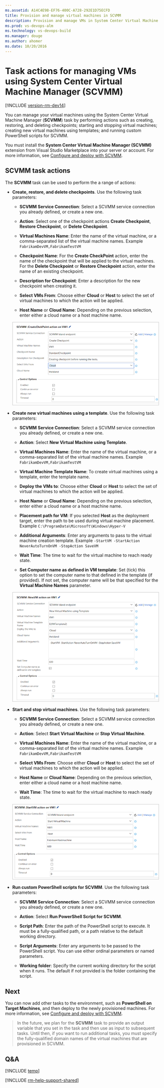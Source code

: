 ```yaml
---
ms.assetid: A14C4E98-EF76-400C-A728-292E1D75ECFD
title: Provision and manage virtual machines in SCVMM
description: Provision and manage VMs in System Center Virtual Machine Manager (SCVMM)
ms.prod: vs-devops-alm
ms.technology: vs-devops-build
ms.manager: douge
ms.author: ahomer
ms.date: 10/20/2016
---
```


# Task actions for managing VMs using System Center Virtual Machine Manager (SCVMM)

[!INCLUDE [version-rm-dev14](../../../_shared/version-rm-dev14.md)]

You can manage your virtual machines using the System Center Virtual
Machine Manager (**SCVMM**) task by performing actions such as creating, restoring, and 
deleting checkpoints; starting and stopping virtual machines; creating
new virtual machines using templates; and running custom PowerShell scripts for SCVMM.

You must install the **System Center Virtual Machine Manager (SCVMM)**
extension from Visual Studio Marketplace into your server or account.
For more information, see [Configure and deploy with SCVMM](configure-scvmm.md).

## SCVMM task actions

The **SCVMM** task can be used to perform the a range of actions:

* **Create, restore, and delete checkpoints**. Use the following task parameters:

  - **SCVMM Service Connection**: Select a SCVMM service connection you already defined, or create a new one.
  
  - **Action**: Select one of the checkpoint actions **Create Checkpoint**, **Restore Checkpoint**, or **Delete Checkpoint**.
  
  - **Virtual Machines Name**: Enter the name of the virtual machine, or a comma-separated list of the virtual machine names. Example `FabrikamDevVM,FabrikamTestVM`
  
  - **Checkpoint Name**: For the **Create CheckPoint** action, enter the name of the checkpoint that will be applied to the virtual machines. For the **Delete Checkpoint** or **Restore Checkpoint** action, enter the name of an existing checkpoint.
  
  - **Description for Checkpoint**: Enter a description for the new checkpoint when creating it. 
  
  - **Select VMs From**: Choose either **Cloud** or **Host** to select the set of virtual machines to which the action will be applied.
  
  - **Host Name** or **Cloud Name**: Depending on the previous selection, enter either a cloud name or a host machine name.<p />

  ![Task configuration for create, restore, and delete checkpoint](_img/scvmm/scvmm-create-checkpoint.png)

* **Create new virtual machines using a template**. Use the following task parameters:
        
  - **SCVMM Service Connection**: Select a SCVMM service connection you already defined, or create a new one.
  
  - **Action**: Select **New Virtual Machine using Template**.
  
  - **Virtual Machines Name**: Enter the name of the virtual machine, or a comma-separated list of the virtual machine names. Example `FabrikamDevVM,FabrikamTestVM`
  
  - **Virtual Machine Template Name**: To create virtual machines using a template, enter the template name.
  
  - **Deploy the VMs to**: Choose either **Cloud** or **Host** to select the set of virtual machines to which the action will be applied.
  
  - **Host Name** or **Cloud Name**: Depending on the previous selection, enter either a cloud name or a host machine name.
  
  - **Placement path for VM**: If you selected **Host** as the deployment target, enter the path to be used during virtual machine placement. Example `C:\ProgramData\Microsoft\Windows\Hyper-V`
  
  - **Additional Arguments**: Enter any arguments to pass to the virtual machine creation template. Example `-StartVM -StartAction NeverAutoTurnOnVM -StopAction SaveVM`
  
  - **Wait Time**: The time to wait for the virtual machine to reach ready state.
  
  - **Set Computer name as defined in VM template**: Set (tick) this option to set the computer name to that defined in the template (if provided). If not set, the computer name will be that specified for the **Virtual Machine Names** parameter.<p />

  ![Task configuration for create new virtual machines using a template](_img/scvmm/scvmm-create-vm-using-template.png)

* **Start and stop virtual machines**. Use the following task parameters:

  - **SCVMM Service Connection**: Select a SCVMM service connection you already defined, or create a new one.
  
  - **Action**: Select **Start Virtual Machine** or **Stop Virtual Machine**.
  
  - **Virtual Machines Name**: Enter the name of the virtual machine, or a comma-separated list of the virtual machine names. Example `FabrikamDevVM,FabrikamTestVM`
  
  - **Select VMs From**: Choose either **Cloud** or **Host** to select the set of virtual machines to which the action will be applied.
  
  - **Host Name** or **Cloud Name**: Depending on the previous selection, enter either a cloud name or a host machine name.
  
  - **Wait Time**: The time to wait for the virtual machine to reach ready state.<p />
 
  ![Task configuration for start and stop virtual machines](_img/scvmm/scvmm-start-vm.png)

* **Run custom PowerShell scripts for SCVMM**. Use the following task parameters:

  - **SCVMM Service Connection**: Select a SCVMM service connection you already defined, or create a new one.
  
  - **Action**: Select **Run PowerShell Script for SCVMM**.
  
  - **Script Path**: Enter the path of the PowerShell script to execute. It must be a fully-qualified path, or a path relative to the default working directory.
  
  - **Script Arguments**: Enter any arguments to be passed to the PowerShell script. You can use either ordinal parameters or named parameters.
  
  - **Working folder**: Specify the current working directory for the script when it runs. The default if not provided is the folder containing the script.

## Next

You can now add other tasks to the environment, such as **PowerShell on Target Machines**,
and then deploy to the newly provisioned machines.
For more information, see [Configure and deploy with SCVMM](configure-scvmm.md).

   > In the future, we plan for the **SCVMM** task 
   to provide an output variable that you
   set in the task and then use as input to subsequent
   tasks. Until then, if you want to run additional tasks, 
   you must specify the fully-qualified domain 
   names of the virtual machines that are provisioned 
   in SCVMM.

## Q&A

<!-- BEGINSECTION class="md-qanda" -->

[!INCLUDE [temp](../../../_shared/qa-versions.md)]

<!-- ENDSECTION -->

[!INCLUDE [rm-help-support-shared](../../../_shared/rm-help-support-shared.md)]
